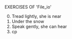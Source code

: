 EXERCISES OF 'File_io'

0. Tread lightly, she is near
1. Under the snow
2. Speak gently, she can hear
3. cp